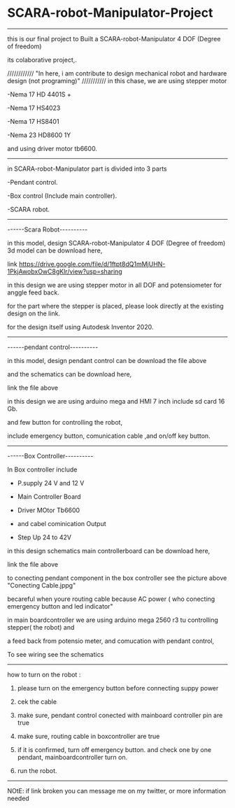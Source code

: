 # SCARA-robot-Manipulator-Project


*********************************************************************************************************

this is our final project
to Built a SCARA-robot-Manipulator 4 DOF (Degree of freedom)

its colaborative project,. 

////////////
"In here, i am contribute to design mechanical robot and hardware design (not programing)"
///////////
in this chase, we are using stepper motor

-Nema 17 HD 4401S + 

-Nema 17 HS4023

-Nema 17 HS8401

-Nema 23 HD8600 1Y

and using driver motor tb6600.

**********************************************************************************************************

in SCARA-robot-Manipulator part is divided into 3 parts

-Pendant control.

-Box control (Include main controller).

-SCARA robot.

***********************************************************************************************************
------Scara Robot----------

in this model, design SCARA-robot-Manipulator 4 DOF (Degree of freedom) 3d model can be download here,

link https://drive.google.com/file/d/1ftpt8dQ1mMjUHN-1PkjAwobxOwC8gKlr/view?usp=sharing

in this design we are using stepper motor in all DOF and potensiometer for anggle feed back.

for the part where the stepper is placed, please look directly at the existing design on the link. 

for the design itself using Autodesk Inventor 2020.

**********************************************************************************************************
------pendant control----------

in this model, design pendant control can be download the file above

and the schematics can be download here,

link the file above

in this design we are using arduino mega and HMI 7 inch include sd card 16 Gb.

and few button for controlling the robot, 

include emergency button, comunication cable ,and on/off key button.


**********************************************************************************************************
------Box Controller----------

In Box controller include

- P.supply 24 V and 12 V

- Main Controller Board

- Driver MOtor Tb6600

- and cabel cominication Output

- Step Up 24 to 42V 

in this design schematics main controllerboard can be download here,

link the file above

to conecting pendant component in the box controller see the picture above "Conecting Cable.jppg"

becareful when youre routing cable because AC power ( who conecting emergency button and led indicator"

in main boardcontroller we are using arduino mega 2560 r3 tu controlling stepper( the robot) and

a feed back from potensio meter, and comucation with pendant control,

To see wiring see the schematics

**********************************************************************************************************

how to turn on the robot : 

1. please turn on the emergency button before connecting suppy power

2. cek the cable

3. make sure, pendant control conected with mainboard controller pin are true

4. make sure, routing cable in boxcontroller are true

5. if it is confirmed, turn off emergency button. and check one by one pendant, mainboardcontroller turn on.

6. run the robot.
 

**********************************************************************************************************




NOtE: if link broken you can message me on my twitter, or more information needed
